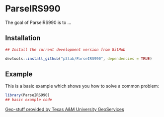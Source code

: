 
# ParseIRS990 

<!-- badges: start -->
<!-- badges: end -->

The goal of ParseIRS990 is to ...

## Installation

``` r
## Install the current development version from GitHub

devtools::install_github("p3lab/ParseIRS990", dependencies = TRUE)

```

## Example

This is a basic example which shows you how to solve a common problem:

``` r
library(ParseIRS990)
## basic example code
```

<a href="https://geoservices.tamu.edu">
    Geo-stuff provided by Texas A&M University GeoServices
</a>
